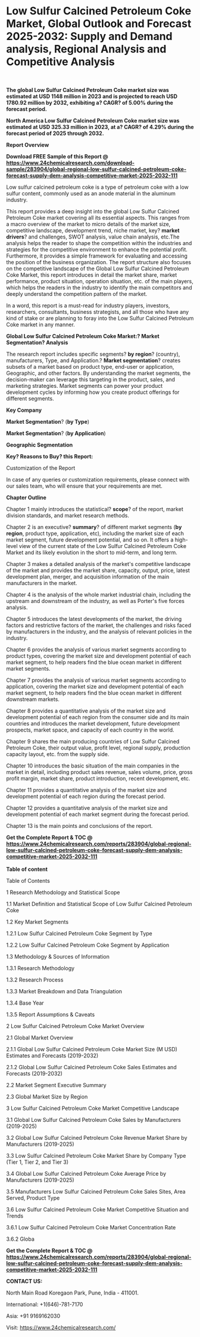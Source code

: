 <h1>Low Sulfur Calcined Petroleum Coke Market, Global Outlook and Forecast 2025-2032: Supply and Demand analysis, Regional Analysis and Competitive Analysis</h1><br/><p><strong>The global Low Sulfur Calcined Petroleum Coke market size was estimated at USD 1148 million in 2023 and is projected to reach USD 1780.92 million by 2032, exhibiting a? <strong>CAGR</strong>? of 5.00% during the forecast period.</strong></p><p><strong>North America Low Sulfur Calcined Petroleum Coke market size was estimated at USD 325.33 million in 2023, at a? <strong>CAGR</strong>? of 4.29% during the forecast period of 2025 through 2032.</strong></p><p><strong>Report Overview</strong></p><div><b>Download FREE Sample of this Report @ <a href="https://www.24chemicalresearch.com/download-sample/283904/global-regional-low-sulfur-calcined-petroleum-coke-forecast-supply-dem-analysis-competitive-market-2025-2032-111">https://www.24chemicalresearch.com/download-sample/283904/global-regional-low-sulfur-calcined-petroleum-coke-forecast-supply-dem-analysis-competitive-market-2025-2032-111</a></b></div><p>Low sulfur calcined petroleum coke is a type of petroleum coke with a low sulfur content, commonly used as an anode material in the aluminum industry.</p><p>This report provides a deep insight into the global Low Sulfur Calcined Petroleum Coke market covering all its essential aspects. This ranges from a macro overview of the market to micro details of the market size, competitive landscape, development trend, niche market, key? <strong>market drivers</strong>? and challenges, SWOT analysis, value chain analysis, etc.<span style="text-align:center">The analysis helps the reader to shape the competition within the industries and strategies for the competitive environment to enhance the potential profit. Furthermore, it provides a simple framework for evaluating and accessing the position of the business organization. The report structure also focuses on the competitive landscape of the Global Low Sulfur Calcined Petroleum Coke Market, this report introduces in detail the market share, market performance, product situation, operation situation, etc. of the main players, which helps the readers in the industry to identify the main competitors and deeply understand the competition pattern of the market.</span></p><p>In a word, this report is a must-read for industry players, investors, researchers, consultants, business strategists, and all those who have any kind of stake or are planning to foray into the Low Sulfur Calcined Petroleum Coke market in any manner.</p><p><strong>Global Low Sulfur Calcined Petroleum Coke Market:? Market Segmentation? Analysis</strong></p><p>The research report includes specific segments? <strong>by region</strong>? (country), manufacturers, Type, and Application.? <strong>Market segmentation</strong>? creates subsets of a market based on product type, end-user or application, Geographic, and other factors. By understanding the market segments, the decision-maker can leverage this targeting in the product, sales, and marketing strategies. Market segments can power your product development cycles by informing how you create product offerings for different segments.</p><p><strong>Key Company</strong></p><p><strong>Market Segmentation</strong>? (<strong>by Type</strong>)</p><p><strong>Market Segmentation</strong>? (<strong><strong>by Application</strong></strong>)</p><p><strong>Geographic Segmentation</strong></p><p><strong>Key? <strong>Reasons to Buy</strong>? this Report:</strong></p><p>Customization of the Report</p><p>In case of any queries or customization requirements, please connect with our sales team, who will ensure that your requirements are met.</p><p><strong>Chapter Outline</strong></p><p>Chapter 1 mainly introduces the statistical? <strong><strong>scope</strong></strong>? of the report, market division standards, and market research methods.</p><p>Chapter 2 is an executive? <strong><strong>summary</strong></strong>? of different market segments (<strong>by region</strong>, product type, application, etc), including the market size of each market segment, future development potential, and so on. It offers a high-level view of the current state of the Low Sulfur Calcined Petroleum Coke Market and its likely evolution in the short to mid-term, and long term.</p><p>Chapter 3 makes a detailed analysis of the market's competitive landscape of the market and provides the market share, capacity, output, price, latest development plan, merger, and acquisition information of the main manufacturers in the market.</p><p>Chapter 4 is the analysis of the whole market industrial chain, including the upstream and downstream of the industry, as well as Porter's five forces analysis.</p><p>Chapter 5 introduces the latest developments of the market, the driving factors and restrictive factors of the market, the challenges and risks faced by manufacturers in the industry, and the analysis of relevant policies in the industry.</p><p>Chapter 6 provides the analysis of various market segments according to product types, covering the market size and development potential of each market segment, to help readers find the blue ocean market in different market segments.</p><p>Chapter 7 provides the analysis of various market segments according to application, covering the market size and development potential of each market segment, to help readers find the blue ocean market in different downstream markets.</p><p>Chapter 8 provides a quantitative analysis of the market size and development potential of each region from the consumer side and its main countries and introduces the market development, future development prospects, market space, and capacity of each country in the world.</p><p>Chapter 9 shares the main producing countries of Low Sulfur Calcined Petroleum Coke, their output value, profit level, regional supply, production capacity layout, etc. from the supply side.</p><p>Chapter 10 introduces the basic situation of the main companies in the market in detail, including product sales revenue, sales volume, price, gross profit margin, market share, product introduction, recent development, etc.</p><p>Chapter 11 provides a quantitative analysis of the market size and development potential of each region during the forecast period.</p><p>Chapter 12 provides a quantitative analysis of the market size and development potential of each market segment during the forecast period.</p><p>Chapter 13 is the main points and conclusions of the report.</p><div><b>Get the Complete Report & TOC @ <a href="https://www.24chemicalresearch.com/reports/283904/global-regional-low-sulfur-calcined-petroleum-coke-forecast-supply-dem-analysis-competitive-market-2025-2032-111">https://www.24chemicalresearch.com/reports/283904/global-regional-low-sulfur-calcined-petroleum-coke-forecast-supply-dem-analysis-competitive-market-2025-2032-111</a></b></div><br><b>Table of content</b><p>Table of Contents<br />
 
 1 Research Methodology and Statistical Scope<br />
 
 1.1 Market Definition and Statistical Scope of Low Sulfur Calcined Petroleum Coke<br />
 
 1.2 Key Market Segments<br />
 
 1.2.1 Low Sulfur Calcined Petroleum Coke Segment by Type<br />
 
 1.2.2 Low Sulfur Calcined Petroleum Coke Segment by Application<br />
 
 1.3 Methodology & Sources of Information<br />
 
 1.3.1 Research Methodology<br />
 
 1.3.2 Research Process<br />
 
 1.3.3 Market Breakdown and Data Triangulation<br />
 
 1.3.4 Base Year<br />
 
 1.3.5 Report Assumptions & Caveats<br />
 
 2 Low Sulfur Calcined Petroleum Coke Market Overview<br />
 
 2.1 Global Market Overview<br />
 
 2.1.1 Global Low Sulfur Calcined Petroleum Coke Market Size (M USD) Estimates and Forecasts (2019-2032)<br />
 
 2.1.2 Global Low Sulfur Calcined Petroleum Coke Sales Estimates and Forecasts (2019-2032)<br />
 
 2.2 Market Segment Executive Summary<br />
 
 2.3 Global Market Size by Region<br />
 
 3 Low Sulfur Calcined Petroleum Coke Market Competitive Landscape<br />
 
 3.1 Global Low Sulfur Calcined Petroleum Coke Sales by Manufacturers (2019-2025)<br />
 
 3.2 Global Low Sulfur Calcined Petroleum Coke Revenue Market Share by Manufacturers (2019-2025)<br />
 
 3.3 Low Sulfur Calcined Petroleum Coke Market Share by Company Type (Tier 1, Tier 2, and Tier 3)<br />
 
 3.4 Global Low Sulfur Calcined Petroleum Coke Average Price by Manufacturers (2019-2025)<br />
 
 3.5 Manufacturers Low Sulfur Calcined Petroleum Coke Sales Sites, Area Served, Product Type<br />
 
 3.6 Low Sulfur Calcined Petroleum Coke Market Competitive Situation and Trends<br />
 
 3.6.1 Low Sulfur Calcined Petroleum Coke Market Concentration Rate<br />
 
 3.6.2 Globa<br><div><b>Get the Complete Report & TOC @ <a href="https://www.24chemicalresearch.com/reports/283904/global-regional-low-sulfur-calcined-petroleum-coke-forecast-supply-dem-analysis-competitive-market-2025-2032-111">https://www.24chemicalresearch.com/reports/283904/global-regional-low-sulfur-calcined-petroleum-coke-forecast-supply-dem-analysis-competitive-market-2025-2032-111</a></b></div></p>
 
 <b>CONTACT US:</b><br>
 
 North Main Road Koregaon Park, Pune, India - 411001.<br/>
 
 International: +1(646)-781-7170<br/>
 
 Asia: +91 9169162030<br/>
 
 Visit: <a href="https://www.24chemicalresearch.com/">https://www.24chemicalresearch.com/</a>
 
 <br>